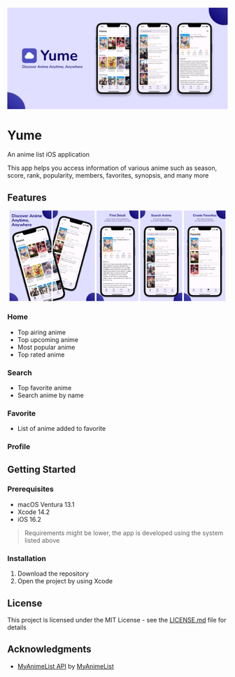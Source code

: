 ![Yume](readme/feature-graphic.jpg "Yume")

# Yume
 An anime list iOS application

This app helps you access information of various anime such as season, score, rank, popularity, members, favorites, synopsis, and many more

## Features

<p align="center">
 <img src="readme/screen-1.jpg" width="19%">
 <img src="readme/screen-2.jpg" width="19%">
 <img src="readme/screen-3.jpg" width="19%">
 <img src="readme/screen-4.jpg" width="19%">
 <img src="readme/screen-5.jpg" width="19%">
</p>

### Home
- Top airing anime
- Top upcoming anime
- Most popular anime
- Top rated anime

### Search
- Top favorite anime
- Search anime by name

### Favorite
- List of anime added to favorite

### Profile

## Getting Started

### Prerequisites

* macOS Ventura 13.1
* Xcode 14.2
* iOS 16.2
> Requirements might be lower, the app is developed using the system listed above

### Installation

1. Download the repository
2. Open the project by using Xcode

## License

This project is licensed under the MIT License - see the [LICENSE.md](https://github.com/bryanless/Yume-Swift/blob/main/LICENSE) file for details

## Acknowledgments

* [MyAnimeList API](https://myanimelist.net/apiconfig/references/api/v2) by [MyAnimeList](https://myanimelist.net)
